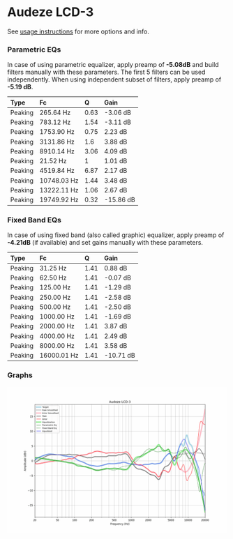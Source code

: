 # Audeze LCD-3
See [usage instructions](https://github.com/jaakkopasanen/AutoEq#usage) for more options and info.

### Parametric EQs
In case of using parametric equalizer, apply preamp of **-5.08dB** and build filters manually
with these parameters. The first 5 filters can be used independently.
When using independent subset of filters, apply preamp of **-5.19 dB**.

| Type    | Fc          |    Q | Gain      |
|:--------|:------------|:-----|:----------|
| Peaking | 265.64 Hz   | 0.63 | -3.06 dB  |
| Peaking | 783.12 Hz   | 1.54 | -3.11 dB  |
| Peaking | 1753.90 Hz  | 0.75 | 2.23 dB   |
| Peaking | 3131.86 Hz  | 1.6  | 3.88 dB   |
| Peaking | 8910.14 Hz  | 3.06 | 4.09 dB   |
| Peaking | 21.52 Hz    | 1    | 1.01 dB   |
| Peaking | 4519.84 Hz  | 6.87 | 2.17 dB   |
| Peaking | 10748.03 Hz | 1.44 | 3.48 dB   |
| Peaking | 13222.11 Hz | 1.06 | 2.67 dB   |
| Peaking | 19749.92 Hz | 0.32 | -15.86 dB |

### Fixed Band EQs
In case of using fixed band (also called graphic) equalizer, apply preamp of **-4.21dB**
(if available) and set gains manually with these parameters.

| Type    | Fc          |    Q | Gain      |
|:--------|:------------|:-----|:----------|
| Peaking | 31.25 Hz    | 1.41 | 0.88 dB   |
| Peaking | 62.50 Hz    | 1.41 | -0.07 dB  |
| Peaking | 125.00 Hz   | 1.41 | -1.29 dB  |
| Peaking | 250.00 Hz   | 1.41 | -2.58 dB  |
| Peaking | 500.00 Hz   | 1.41 | -2.50 dB  |
| Peaking | 1000.00 Hz  | 1.41 | -1.69 dB  |
| Peaking | 2000.00 Hz  | 1.41 | 3.87 dB   |
| Peaking | 4000.00 Hz  | 1.41 | 2.49 dB   |
| Peaking | 8000.00 Hz  | 1.41 | 3.58 dB   |
| Peaking | 16000.01 Hz | 1.41 | -10.71 dB |

### Graphs
![](./Audeze%20LCD-3.png)